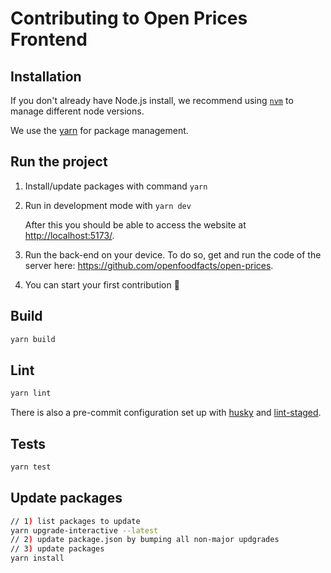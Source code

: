 # Contributing to Open Prices Frontend

## Installation

If you don't already have Node.js install, we recommend using [`nvm`](https://github.com/nvm-sh/nvm) to manage different node versions.

We use the [yarn](https://yarnpkg.com/getting-started/install) for package management.

## Run the project

1. Install/update packages with command `yarn`
2. Run in development mode with `yarn dev`

    After this you should be able to access the website at <http://localhost:5173/>.

3. Run the back-end on your device. To do so, get and run the code of the server here: <https://github.com/openfoodfacts/open-prices>.
4. You can start your first contribution :tada:

## Build

```sh
yarn build
```

## Lint

```sh
yarn lint
```

There is also a pre-commit configuration set up with [husky](https://typicode.github.io/husky/) and [lint-staged](https://github.com/lint-staged/lint-staged).

## Tests

```sh
yarn test
```

## Update packages

```sh
// 1) list packages to update
yarn upgrade-interactive --latest
// 2) update package.json by bumping all non-major updgrades
// 3) update packages
yarn install
```
